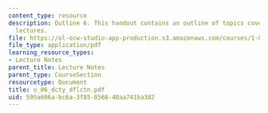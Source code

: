 ```yaml
---
content_type: resource
description: Outline 6. This handout contains an outline of topics covered in course
  lectures.
file: https://ol-ocw-studio-app-production.s3.amazonaws.com/courses/1-054-mechanics-and-design-of-concrete-structures-spring-2004/595a606abc6a3f85856848aa741ba382_o_06_dcty_dflctn.pdf
file_type: application/pdf
learning_resource_types:
- Lecture Notes
parent_title: Lecture Notes
parent_type: CourseSection
resourcetype: Document
title: o_06_dcty_dflctn.pdf
uid: 595a606a-bc6a-3f85-8568-48aa741ba382
---
```

